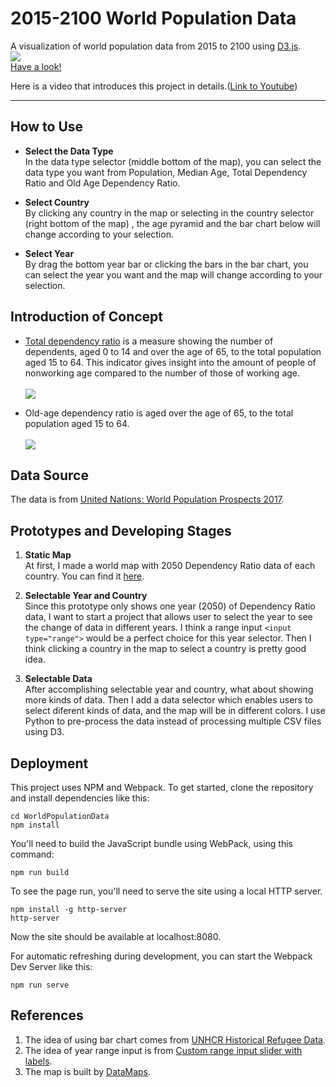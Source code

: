# 2015-2100 World Population Data

A visualization of world population data from 2015 to 2100 using [D3.js](https://d3js.org/).
<br>
[<img src="https://gist.githubusercontent.com/BruceHenry/f9c8fdaa96182f18c5517a0d18323f40/raw/0c2763039f565f32412a994c7e437278bd687c43/thumbnail.png"/>](https://brucehenry.github.io/WorldPopulationData/)
<br>
[Have a look!](https://brucehenry.github.io/WorldPopulationData/)

Here is a video that introduces this project in details.([Link to Youtube](https://www.youtube.com/watch?v=vXrLY6MyOS8&t=14s))

***
## How to Use
- __Select the Data Type__<br>
In the data type selector (middle bottom of the map), you can select the data type you want from Population, Median Age, Total Dependency Ratio and Old Age Dependency Ratio.

- __Select Country__<br>
By clicking any country in the map or selecting in the country selector (right bottom of the map) , the age pyramid and the bar chart below will change according to your selection.

- __Select Year__<br>
By drag the bottom year bar or clicking the bars in the bar chart, you can select the year you want and the map will change according to your selection. 

## Introduction of Concept
- [Total dependency ratio](https://en.wikipedia.org/wiki/Dependency_ratio) is a measure showing the number of dependents, aged 0 to 14 and over the age of 65, to the total population aged 15 to 64. This indicator gives insight into the amount of people of nonworking age compared to the number of those of working age.
<br/><br/><img src="https://wikimedia.org/api/rest_v1/media/math/render/svg/e7515ecc13b474b4953708350ad4197be7b6e40f"/>

- Old-age dependency ratio is aged over the age of 65, to the total population aged 15 to 64.
<br/><br/><img src="https://wikimedia.org/api/rest_v1/media/math/render/svg/1864839236c02e2787c3fa2cac420edfcf8e5de2"/>

## Data Source
The data is from [United Nations: World Population Prospects 2017](https://esa.un.org/unpd/wpp/Download/Standard/Population/).

## Prototypes and Developing Stages
1. __Static Map__<br>
At first, I made a world map with 2050 Dependency Ratio data of each country. You can find it [here](https://bl.ocks.org/BruceHenry/1f282ffffdbf42d499b3ee034a4c23d1). 

2. __Selectable Year and Country__<br>
Since this prototype only shows one year (2050) of Dependency Ratio data, I want to start a project that allows user to select the year to see the change of data in different years. I think a range input `<input type="range">` would be a perfect choice for this year selector. Then I think clicking a country in the map to select a country is pretty good idea.

3. __Selectable Data__<br>
After accomplishing selectable year and country, what about showing more kinds of data. Then I add a data selector which enables users to select diferent kinds of data, and the map will be in different colors. I use Python to pre-process the data instead of processing multiple CSV files using D3.

## Deployment

This project uses NPM and Webpack. To get started, clone the repository and install dependencies like this:

```
cd WorldPopulationData
npm install
```

You'll need to build the JavaScript bundle using WebPack, using this command:

```
npm run build
```

To see the page run, you'll need to serve the site using a local HTTP server.

```
npm install -g http-server
http-server
```

Now the site should be available at localhost:8080.

For automatic refreshing during development, you can start the Webpack Dev Server like this:

```
npm run serve
```

## References
1. The idea of using bar chart comes from [UNHCR Historical Refugee Data](http://data.unhcr.org/dataviz/).
2. The idea of year range input is from [Custom range input slider with labels](https://codepen.io/trevanhetzel/pen/rOVrGK).
3. The map is built by [DataMaps](http://datamaps.github.io/).
